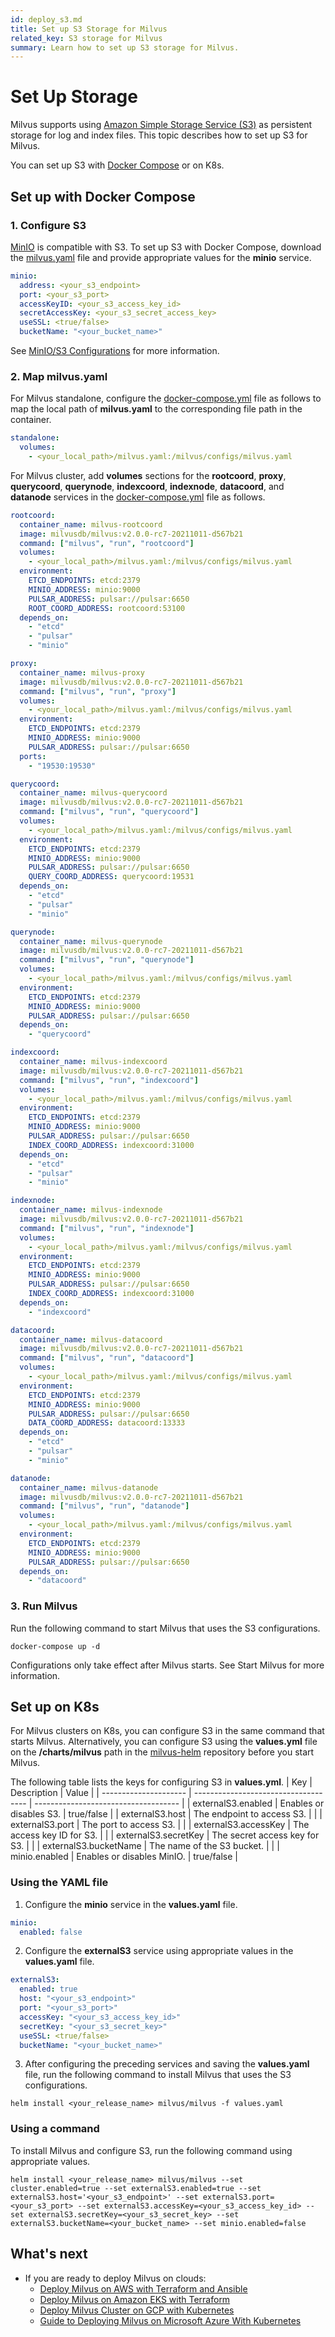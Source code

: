 ```yaml
---
id: deploy_s3.md
title: Set up S3 Storage for Milvus
related_key: S3 storage for Milvus
summary: Learn how to set up S3 storage for Milvus.
---
```


# Set Up Storage

Milvus supports using [Amazon Simple Storage Service (S3)](https://aws.amazon.com/s3/) as persistent storage for log and index files. This topic describes how to set up S3 for Milvus. 

You can set up S3 with [Docker Compose](https://docs.docker.com/get-started/overview/) or on K8s. 

## Set up with Docker Compose

### 1. Configure S3
[MinIO](https://min.io/product/overview) is compatible with S3. To set up S3 with Docker Compose, download the [milvus.yaml](https://github.com/milvus-io/milvus/blob/master/configs/milvus.yaml) file and provide appropriate values for the **minio** service.
```yaml
minio:
  address: <your_s3_endpoint>
  port: <your_s3_port>
  accessKeyID: <your_s3_access_key_id>
  secretAccessKey: <your_s3_secret_access_key>
  useSSL: <true/false>
  bucketName: "<your_bucket_name>"
```
See [MinIO/S3 Configurations](configuration_standalone-advanced.md#MinIOS3-Configurations) for more information.

### 2. Map milvus.yaml

For Milvus standalone, configure the [docker-compose.yml](https://github.com/milvus-io/milvus/blob/master/deployments/docker/standalone/docker-compose.yml) file as follows to map the local path of **milvus.yaml** to the corresponding file path in the container.
```yaml
standalone:
  volumes:
    - <your_local_path>/milvus.yaml:/milvus/configs/milvus.yaml
```
For Milvus cluster, add **volumes** sections for the **rootcoord**, **proxy**, **querycoord**, **querynode**, **indexcoord**, **indexnode**, **datacoord**, and **datanode** services in the [docker-compose.yml](https://github.com/milvus-io/milvus/blob/master/deployments/docker/cluster/docker-compose.yml) file as follows. 
```yaml
rootcoord:
  container_name: milvus-rootcoord
  image: milvusdb/milvus:v2.0.0-rc7-20211011-d567b21
  command: ["milvus", "run", "rootcoord"]
  volumes:
    - <your_local_path>/milvus.yaml:/milvus/configs/milvus.yaml
  environment:
    ETCD_ENDPOINTS: etcd:2379
    MINIO_ADDRESS: minio:9000
    PULSAR_ADDRESS: pulsar://pulsar:6650
    ROOT_COORD_ADDRESS: rootcoord:53100
  depends_on:
    - "etcd"
    - "pulsar"
    - "minio"

proxy:
  container_name: milvus-proxy
  image: milvusdb/milvus:v2.0.0-rc7-20211011-d567b21
  command: ["milvus", "run", "proxy"]
  volumes:
    - <your_local_path>/milvus.yaml:/milvus/configs/milvus.yaml
  environment:
    ETCD_ENDPOINTS: etcd:2379
    MINIO_ADDRESS: minio:9000
    PULSAR_ADDRESS: pulsar://pulsar:6650
  ports:
    - "19530:19530"

querycoord:
  container_name: milvus-querycoord
  image: milvusdb/milvus:v2.0.0-rc7-20211011-d567b21
  command: ["milvus", "run", "querycoord"]
  volumes:
    - <your_local_path>/milvus.yaml:/milvus/configs/milvus.yaml
  environment:
    ETCD_ENDPOINTS: etcd:2379
    MINIO_ADDRESS: minio:9000
    PULSAR_ADDRESS: pulsar://pulsar:6650
    QUERY_COORD_ADDRESS: querycoord:19531
  depends_on:
    - "etcd"
    - "pulsar"
    - "minio"

querynode:
  container_name: milvus-querynode
  image: milvusdb/milvus:v2.0.0-rc7-20211011-d567b21
  command: ["milvus", "run", "querynode"]
  volumes:
    - <your_local_path>/milvus.yaml:/milvus/configs/milvus.yaml
  environment:
    ETCD_ENDPOINTS: etcd:2379
    MINIO_ADDRESS: minio:9000
    PULSAR_ADDRESS: pulsar://pulsar:6650
  depends_on:
    - "querycoord"

indexcoord:
  container_name: milvus-indexcoord
  image: milvusdb/milvus:v2.0.0-rc7-20211011-d567b21
  command: ["milvus", "run", "indexcoord"]
  volumes:
    - <your_local_path>/milvus.yaml:/milvus/configs/milvus.yaml
  environment:
    ETCD_ENDPOINTS: etcd:2379
    MINIO_ADDRESS: minio:9000
    PULSAR_ADDRESS: pulsar://pulsar:6650
    INDEX_COORD_ADDRESS: indexcoord:31000
  depends_on:
    - "etcd"
    - "pulsar"
    - "minio"

indexnode:
  container_name: milvus-indexnode
  image: milvusdb/milvus:v2.0.0-rc7-20211011-d567b21
  command: ["milvus", "run", "indexnode"]
  volumes:
    - <your_local_path>/milvus.yaml:/milvus/configs/milvus.yaml
  environment:
    ETCD_ENDPOINTS: etcd:2379
    MINIO_ADDRESS: minio:9000
    PULSAR_ADDRESS: pulsar://pulsar:6650
    INDEX_COORD_ADDRESS: indexcoord:31000
  depends_on:
    - "indexcoord"

datacoord:
  container_name: milvus-datacoord
  image: milvusdb/milvus:v2.0.0-rc7-20211011-d567b21
  command: ["milvus", "run", "datacoord"]
  volumes:
    - <your_local_path>/milvus.yaml:/milvus/configs/milvus.yaml
  environment:
    ETCD_ENDPOINTS: etcd:2379
    MINIO_ADDRESS: minio:9000
    PULSAR_ADDRESS: pulsar://pulsar:6650
    DATA_COORD_ADDRESS: datacoord:13333
  depends_on:
    - "etcd"
    - "pulsar"
    - "minio"

datanode:
  container_name: milvus-datanode
  image: milvusdb/milvus:v2.0.0-rc7-20211011-d567b21
  command: ["milvus", "run", "datanode"]
  volumes:
    - <your_local_path>/milvus.yaml:/milvus/configs/milvus.yaml
  environment:
    ETCD_ENDPOINTS: etcd:2379
    MINIO_ADDRESS: minio:9000
    PULSAR_ADDRESS: pulsar://pulsar:6650
  depends_on:
    - "datacoord"
```

### 3. Run Milvus
Run the following command to start Milvus that uses the S3 configurations.
```shell
docker-compose up -d
```
<div class="alert note">Configurations only take effect after Milvus starts. See <a herf=https://milvus.io/docs/v2.0.0/install_cluster-docker.md#2-Start-Milvus>Start Milvus</a> for more information.</div>

## Set up on K8s

For Milvus clusters on K8s, you can configure S3 in the same command that starts Milvus. Alternatively, you can configure S3 using the **values.yml** file on the **/charts/milvus** path in the [milvus-helm](https://github.com/milvus-io/milvus-helm) repository before you start Milvus.

 The following table lists the keys for configuring S3 in **values.yml**.
| Key             | Description                          | Value                                 |
| --------------------- | ------------------------------------ | ------------------------------------ |
| externalS3.enabled    | Enables or disables S3.     | true/false |
| externalS3.host       | The endpoint to access S3.    |                                      |
| externalS3.port       | The port to access S3.     |                                      |
| externalS3.accessKey  | The access key ID for S3. |                                      |
| externalS3.secretKey  | The secret access key for S3.            |                                      |
| externalS3.bucketName | The name of the S3 bucket.                  |                                      |
| minio.enabled         | Enables or disables MinIO.       |  true/false |


### Using the YAML file

1. Configure the **minio** service in the **values.yaml** file.

```yaml
minio:
  enabled: false
```

2. Configure the **externalS3** service using appropriate values in the **values.yaml** file.

```yaml
externalS3:
  enabled: true
  host: "<your_s3_endpoint>"
  port: "<your_s3_port>"
  accessKey: "<your_s3_access_key_id>"
  secretKey: "<your_s3_secret_key>"
  useSSL: <true/false>
  bucketName: "<your_bucket_name>"
```

3. After configuring the preceding services and saving the **values.yaml** file, run the following command to install Milvus that uses the S3 configurations.

```shell
helm install <your_release_name> milvus/milvus -f values.yaml
```
### Using a command

To install Milvus and configure S3, run the following command using appropriate values.

```shell
helm install <your_release_name> milvus/milvus --set cluster.enabled=true --set externalS3.enabled=true --set externalS3.host='<your_s3_endpoint>' --set externalS3.port=<your_s3_port> --set externalS3.accessKey=<your_s3_access_key_id> --set externalS3.secretKey=<your_s3_secret_key> --set externalS3.bucketName=<your_bucket_name> --set minio.enabled=false
```
## What's next

- If you are ready to deploy Milvus on clouds:
  - [Deploy Milvus on AWS with Terraform and Ansible](clouds/aws/aws.md)
  - [Deploy Milvus on Amazon EKS with Terraform](clouds/aws/eks.md)
  - [Deploy Milvus Cluster on GCP with Kubernetes](clouds/gcp.md)
  - [Guide to Deploying Milvus on Microsoft Azure With Kubernetes](clouds/azure.md)
